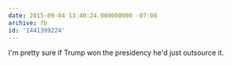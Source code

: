 ```yaml
---
date: 2015-09-04 13:40:24.000000000 -07:00
archive: fb
id: '1441399224'
---
```


I'm pretty sure if Trump won the presidency he'd just outsource it.
